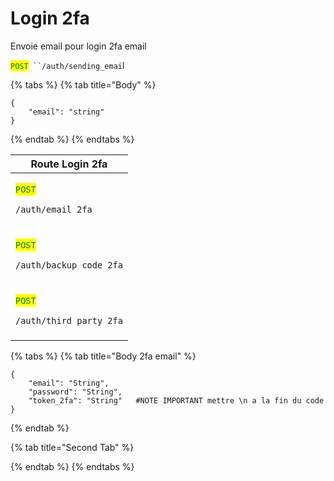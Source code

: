 # Login 2fa





Envoie email pour login 2fa email

<mark style="color:green;">`POST`</mark>` ``/auth/sending_emai`l

{% tabs %}
{% tab title="Body" %}
```
{
    "email": "string"
}
```
{% endtab %}
{% endtabs %}



| Route Login 2fa                                                                                          |
| -------------------------------------------------------------------------------------------------------- |
| <p><mark style="color:green;"><code>POST</code></mark> </p><pre><code>/auth/email_2fa
</code></pre>      |
| <p><mark style="color:green;"><code>POST</code></mark></p><pre><code>/auth/backup_code_2fa
</code></pre> |
| <p><mark style="color:green;"><code>POST</code></mark></p><pre><code>/auth/third_party_2fa
</code></pre> |

{% tabs %}
{% tab title="Body 2fa email" %}
```
{
	"email": "String",
	"password": "String",
	"token_2fa": "String" 	#NOTE IMPORTANT mettre \n a la fin du code
}
```
{% endtab %}

{% tab title="Second Tab" %}

{% endtab %}
{% endtabs %}
